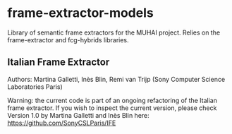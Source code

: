 # frame-extractor-models
Library of semantic frame extractors for the MUHAI project. Relies on the frame-extractor and fcg-hybrids libraries.

## Italian Frame Extractor
Authors: Martina Galletti, Inès Blin, Remi van Trijp (Sony Computer Science Laboratories Paris)

Warning: the current code is part of an ongoing refactoring of the Italian frame extractor. If you wish to inspect the current version, please check Version 1.0 by Martina Galletti and Inès Blin here: https://github.com/SonyCSLParis/IFE

